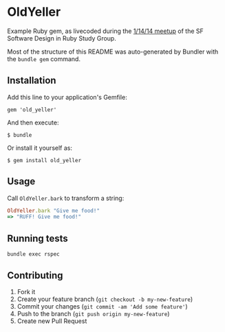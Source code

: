 # OldYeller

Example Ruby gem, as livecoded during the [1/14/14 meetup](http://www.meetup.com/Software-Design-in-Ruby-Study-Group/events/153517992/) of the SF Software Design in Ruby Study Group.

Most of the structure of this README was auto-generated by Bundler with the `bundle gem` command.

## Installation

Add this line to your application's Gemfile:

    gem 'old_yeller'

And then execute:

    $ bundle

Or install it yourself as:

    $ gem install old_yeller

## Usage

Call `OldYeller.bark` to transform a string:

```ruby
OldYeller.bark "Give me food!"
=> "RUFF! Give me food!"
```

## Running tests

`bundle exec rspec`

## Contributing

1. Fork it
2. Create your feature branch (`git checkout -b my-new-feature`)
3. Commit your changes (`git commit -am 'Add some feature'`)
4. Push to the branch (`git push origin my-new-feature`)
5. Create new Pull Request

